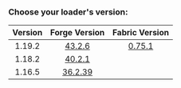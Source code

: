 ### Choose your loader's version:

| Version  | Forge Version                                                  | Fabric Version                                                 |
| :------: | :------------------------------------------------------------: | :------------------------------------------------------------: |
| 1.19.2   | [43.2.6](https://ladylexxie.github.io/forge-javadocs/1.19.2/)  | [0.75.1](https://ladylexxie.github.io/fabric-javadocs/1.19.2/) |
| 1.18.2   | [40.2.1](https://ladylexxie.github.io/forge-javadocs/1.18.2/)  |                                                                |
| 1.16.5   | [36.2.39](https://ladylexxie.github.io/forge-javadocs/1.16.5/) |                                                                |

